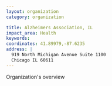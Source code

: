 ```yaml
---
layout: organization
category: organization

title: Alzheimers Association, IL
impact_area: Health
keywords: 
coordinates: 41.89979,-87.6235
address: |
  919 North Michigan Avenue Suite 1100
  Chicago IL 60611
---
```

Organization's overview
